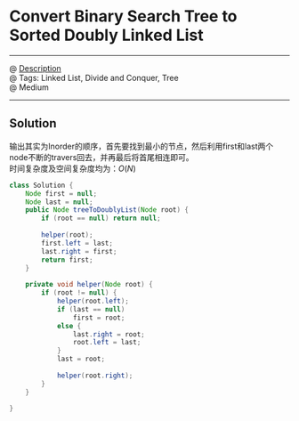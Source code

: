 # Convert Binary Search Tree to Sorted Doubly Linked List
------------------
@ [Description](https://leetcode.com/problems/convert-binary-search-tree-to-sorted-doubly-linked-list/)  
@ Tags: Linked List, Divide and Conquer, Tree   
@ Medium

------------------
## Solution
输出其实为Inorder的顺序，首先要找到最小的节点，然后利用first和last两个node不断的travers回去，并再最后将首尾相连即可。  
时间复杂度及空间复杂度均为：$O(N)$  
```java
class Solution {
    Node first = null;
    Node last = null;
    public Node treeToDoublyList(Node root) {
        if (root == null) return null;
        
        helper(root);
        first.left = last;
        last.right = first;
        return first;
    }
    
    private void helper(Node root) {
        if (root != null) {
            helper(root.left);
            if (last == null)
                first = root;
            else {
                last.right = root;
                root.left = last;
            }
            last = root;
            
            helper(root.right);
        }
    }
    
}
```
